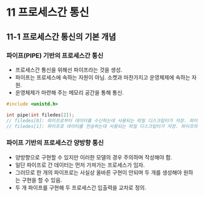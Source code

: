 # 11 프로세스간 통신

## 11-1 프로세스간 통신의 기본 개념

### 파이프(PIPE) 기반의 프로세스간 통신

* 프로세스간 통신을 위해선 파이프라는 것을 생성.
* 파이프는 프로세스에 속하는 자원이 아님. 소켓과 마찬가지고 운영체제에 속하는 자원.
* 운영체제가 마련해 주는 메모리 공간을 통해 통신.

```cpp
#include <unistd.h>

int pipe(int filedes[2]);
// filedes[0]: 파이프로부터 데이터를 수신하는데 사용되는 파일 디스크립터가 저장. 파이프의 출구
// filedes[1]: 파이프로 데이터를 전송하는데 사용되는 파일 디스크립터가 저장. 파이프의 입구.
```

### 파이프 기반의 프로세스간 양방향 통신

* 양방향으로 구현할 수 있지만 이러한 모델의 경우 주의하며 작성해야 함.
* 일단 파이프로 간 데이터는 먼저 가져가는 프로세스가 임자.
* 그러므로 한 개의 파이프로는 사실상 올바른 구현이 안되며 두 개를 생성해야 원하는 구현을 할 수 있음.
* 두 개 파이프를 구현해 두 프로세스간 입출력을 교차로 정의.